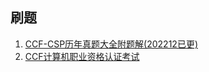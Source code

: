 

## 刷题

1. [CCF-CSP历年真题大全附题解(202212已更)](https://blog.csdn.net/weixin_53919192/article/details/124893395)
2. [CCF计算机职业资格认证考试](http://118.190.20.162/home.page)
